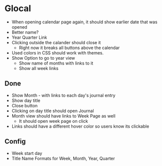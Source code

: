 # Glocal

- When opening calendar page again, it should show earlier date that was opened
- Better name?
- Year Quarter Link
- Clicking outside the calander should close it
  - Right now it breaks all buttons above the calendar
- Used colors in CSS should work with themes. 
- Show Option to go to year view
  - Show name of months with links to it
  - Show all week links
  
## Done

- Show Month - with links to each day's journal entry
- Show day title
- Close button
- Clicking on day title should open Journal
- Month view should have links to Week Page as well
  - It should open week page on click
- Links should have a different hover color so users know its clickable

## Config

- Week start day
- Title Name Formats for Week, Month, Year, Quarter